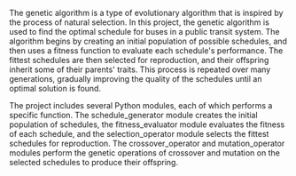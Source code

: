 The genetic algorithm is a type of evolutionary algorithm that is inspired by the process of natural selection. In this project, the genetic algorithm is used to find the optimal schedule for buses in a public transit system. The algorithm begins by creating an initial population of possible schedules, and then uses a fitness function to evaluate each schedule's performance. The fittest schedules are then selected for reproduction, and their offspring inherit some of their parents' traits. This process is repeated over many generations, gradually improving the quality of the schedules until an optimal solution is found.

The project includes several Python modules, each of which performs a specific function. The schedule_generator module creates the initial population of schedules, the fitness_evaluator module evaluates the fitness of each schedule, and the selection_operator module selects the fittest schedules for reproduction. The crossover_operator and mutation_operator modules perform the genetic operations of crossover and mutation on the selected schedules to produce their offspring.
